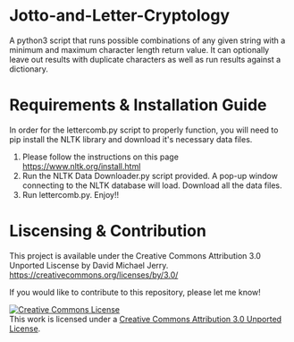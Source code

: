 # Jotto-and-Letter-Cryptology
A python3 script that runs possible combinations of any given string with a minimum and maximum character length return value. It can optionally leave out results with duplicate characters as well as run results against a dictionary.

# Requirements & Installation Guide
In order for the lettercomb.py script to properly function, you will need to pip install the NLTK library and download it's necessary data files.
1. Please follow the instructions on this page https://www.nltk.org/install.html
2. Run the NLTK Data Downloader.py script provided. A pop-up window connecting to the NLTK database will load. Download all the data files.
3. Run lettercomb.py. Enjoy!!

# Liscensing & Contribution
This project is available under the Creative Commons Attribution 3.0 Unported Liscense by David Michael Jerry. https://creativecommons.org/licenses/by/3.0/

If you would like to contribute to this repository, please let me know!

<a rel="license" href="http://creativecommons.org/licenses/by/3.0/"><img alt="Creative Commons License" style="border-width:0" src="https://i.creativecommons.org/l/by/3.0/88x31.png" /></a><br />This work is licensed under a <a rel="license" href="http://creativecommons.org/licenses/by/3.0/">Creative Commons Attribution 3.0 Unported License</a>.
